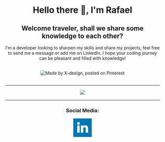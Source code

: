 <h1 align="center">Hello there 👋, I'm Rafael</h1>
<h2 align="center">Welcome traveler, shall we share some knowledge to each other?</h2>
<p align="center">I'm a developer looking to sharpen my skills and share my projects, feel free to send me a message or add me on LinkedIn. I hope your coding journey can be pleasant and filled with knowledge!</p>

<br/>
<div align="center">
  <img alt="Made by X-design, posted on Pinterest" src="https://user-images.githubusercontent.com/54647722/172732931-6c1ddfb0-d146-492b-b523-680f3ea408c7.gif">
</div>
<br/>
<hr/>
<div align="center">
   <img height="auto" width:"100%" src="https://github-readme-stats.vercel.app/api/top-langs/?username=rafaelnacle&theme=tokyonight&hide=html,css,scss,makefile,shell">
</div>

<hr/>

<div style="display: inline_block;" align="center">
  <h3>Social Media:</h3>
  <a href="https://www.linkedin.com/in/rafael-nacle/">
    <img height="60em" src="https://github.com/edent/SuperTinyIcons/blob/master/images/svg/linkedin.svg">
  </a>
</div>

